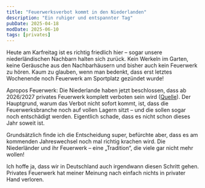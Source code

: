 ```yaml
---
title: "Feuerwerksverbot kommt in den Niederlanden"
description: "Ein ruhiger und entspannter Tag"
pubDate: 2025-04-18
modDate: 2025-06-10
tags: [privates]
---
```


Heute am Karfreitag ist es richtig friedlich hier –
sogar unsere niederländischen Nachbarn halten sich zurück.
Kein Werkeln im Garten,
keine Geräusche aus den Nachbarhäusern
und bisher auch kein Feuerwerk zu hören.
Kaum zu glauben,
wenn man bedenkt,
dass erst letztes Wochenende noch Feuerwerk am Sportplatz gezündet wurde!

Apropos Feuerwerk:
Die Niederlande haben jetzt beschlossen,
dass ab 2026/2027 privates Feuerwerk komplett verboten sein wird
([Quelle](https://www.brandweernederland.nl/nieuws/algeheel-vuurwerkverbod-vanaf-2026-brandweer-nederland-opgelucht-en-bezorgd/)).
Der Hauptgrund,
warum das Verbot nicht sofort kommt,
ist,
dass die Feuerwerksbranche noch auf vollen Lagern sitzt –
und die sollen sogar noch entschädigt werden.
Eigentlich schade,
dass es nicht schon dieses Jahr soweit ist.

Grundsätzlich finde ich die Entscheidung super,
befürchte aber,
dass es am kommenden Jahreswechsel noch mal richtig krachen wird.
Die Niederländer und ihr Feuerwerk –
eine „Tradition“,
die viele gar nicht mehr wollen!

Ich hoffe ja,
dass wir in Deutschland auch irgendwann diesen Schritt gehen.
Privates Feuerwerk hat meiner Meinung nach einfach nichts in privater Hand verloren.
